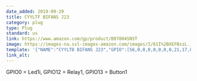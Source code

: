 ```yaml
---
date_added: 2019-09-29
title: CYYLTF BIFANS J23
category: plug
type: Plug
standard: us
link: https://www.amazon.com/gp/product/B078H4SNST
image: https://images-na.ssl-images-amazon.com/images/I/61I%2BXEFBszL._AC_SL1500_.jpg
template: '{"NAME":"CYYLTD BIFANS J23","GPIO":[56,0,0,0,0,0,0,0,21,17,0,0,0],"FLAG":1,"BASE":18}'
link_alt: 
---
```


GPIO0 = Led1i, GPIO12 = Relay1, GPIO13 = Button1

